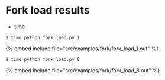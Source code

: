 # Fork load results

* time

```
$ time python fork_load.py 1
```

{% embed include file="src/examples/fork/fork_load_1.out" %}

```
$ time python fork_load.py 8
```

{% embed include file="src/examples/fork/fork_load_8.out" %}



